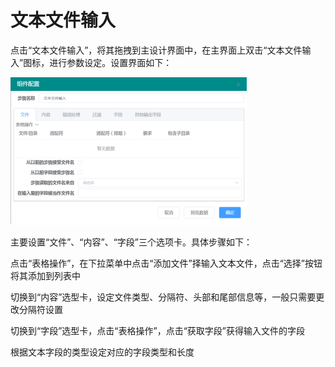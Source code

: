# 文本文件输入

点击“文本文件输入”，将其拖拽到主设计界面中，在主界面上双击“文本文件输入”图标，进行参数设定。设置界面如下：

![](<../../../.gitbook/assets/image (48).png>)

主要设置“文件”、“内容”、“字段”三个选项卡。具体步骤如下：

点击“表格操作”，在下拉菜单中点击“添加文件”择输入文本文件，点击“选择”按钮将其添加到列表中

切换到“内容”选型卡，设定文件类型、分隔符、头部和尾部信息等，一般只需要更改分隔符设置

切换到“字段”选型卡，点击“表格操作”，点击“获取字段”获得输入文件的字段

根据文本字段的类型设定对应的字段类型和长度
